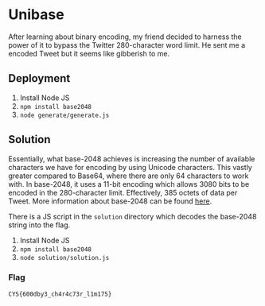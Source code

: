 # Unibase

After learning about binary encoding, my friend decided to harness the power of it to bypass the Twitter 280-character word limit. He sent me a encoded Tweet but it seems like gibberish to me.

## Deployment

1. Install Node JS
2. `npm install base2048`
3. `node generate/generate.js`

## Solution
Essentially, what base-2048 achieves is increasing the number of available characters we have for encoding by using Unicode characters. This vastly greater compared to Base64, where there are only 64 characters to work with. In base-2048, it uses a 11-bit encoding which allows 3080 bits to be encoded in the 280-character limit. Effectively, 385 octets of data per Tweet. More information about base-2048 can be found [here](https://github.com/qntm/base2048).

There is a JS script in the `solution` directory which decodes the base-2048 string into the flag.
1. Install Node JS
2. `npm install base2048`
3. `node solution/solution.js`

### Flag
`CYS{600dby3_ch4r4c73r_l1m175}`
